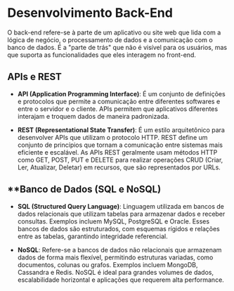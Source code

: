 # Desenvolvimento Back-End

O back-end refere-se à parte de um aplicativo ou site web que lida com a lógica de negócio, o processamento de dados e a comunicação com o banco de dados. É a "parte de trás" que não é visível para os usuários, mas que suporta as funcionalidades que eles interagem no front-end.

## APIs e REST

- **API (Application Programming Interface)**: É um conjunto de definições e protocolos que permite a comunicação entre diferentes softwares e entre o servidor e o cliente. APIs permitem que aplicativos diferentes interajam e troquem dados de maneira padronizada.

- **REST (Representational State Transfer)**: É um estilo arquitetônico para desenvolver APIs que utilizam o protocolo HTTP. REST define um conjunto de princípios que tornam a comunicação entre sistemas mais eficiente e escalável. As APIs REST geralmente usam métodos HTTP como GET, POST, PUT e DELETE para realizar operações CRUD (Criar, Ler, Atualizar, Deletar) em recursos, que são representados por URLs.

## **Banco de Dados (SQL e NoSQL)

- **SQL (Structured Query Language)**: Linguagem utilizada em bancos de dados relacionais que utilizam tabelas para armazenar dados e receber consultas. Exemplos incluem MySQL, PostgreSQL e Oracle. Esses bancos de dados são estruturados, com esquemas rígidos e relações entre as tabelas, garantindo integridade referencial.

- **NoSQL**: Refere-se a bancos de dados não relacionais que armazenam dados de forma mais flexível, permitindo estruturas variadas, como documentos, colunas ou grafos. Exemplos incluem MongoDB, Cassandra e Redis. NoSQL é ideal para grandes volumes de dados, escalabilidade horizontal e aplicações que requerem alta performance.